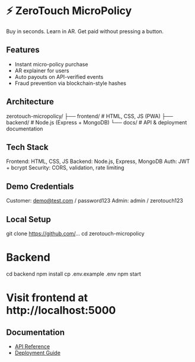 # ⚡ ZeroTouch MicroPolicy

Buy in seconds. Learn in AR. Get paid without pressing a button.

## Features
- Instant micro-policy purchase
- AR explainer for users
- Auto payouts on API-verified events
- Fraud prevention via blockchain-style hashes

## Architecture
zerotouch-micropolicy/
├── frontend/   # HTML, CSS, JS (PWA)
├── backend/    # Node.js (Express + MongoDB)
└── docs/       # API & deployment documentation

## Tech Stack
Frontend: HTML, CSS, JS
Backend: Node.js, Express, MongoDB
Auth: JWT + bcrypt
Security: CORS, validation, rate limiting

## Demo Credentials
Customer: demo@test.com / password123
Admin: admin / zerotouch123

## Local Setup
git clone https://github.com/...
cd zerotouch-micropolicy

# Backend
cd backend
npm install
cp .env.example .env
npm start

# Visit frontend at http://localhost:5000

## Documentation
- [API Reference](docs/API.md)
- [Deployment Guide](docs/deployment.md)
